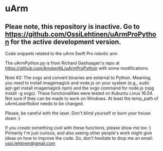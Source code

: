 # uArm
## Pleae note, this repository is inactive. Go to https://github.com/OssiLehtinen/uArmProPython for the active development version.



Code snippets related to the uArm Swift Pro robotic arm

The uArmPython.py is from Richard Gashaagen's repo at https://github.com/AnykeyNL/uArmProPython with some modifications. 

Note #2: The svgo and convert binaries are external to Python. Meaning, you need to install imagemagick and node.js on your system (e.g., sudo apt-get install imagemagick npm) and the svgo command for node.js (npg install -g svgo). These functionalities were tested on Kubuntu Linux 16.04. Not sure if they can be made to work on Windows. At least the temp_path of uArmLaserRobot needs to be changed.

Please, be careful with the laser. Don't blind yourself or burn your house down :)

If you create something cool with these functions, please show me too :) Primarily I'm just curious, and also seeing other people's work might give ideas on how to improve the code. So, don't hesitate to drop me an email: ossi.lehtinen@gmail.com

